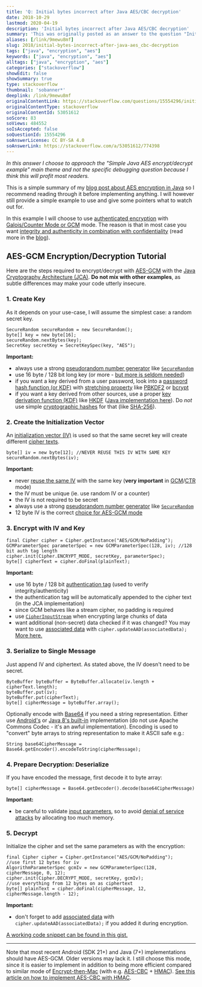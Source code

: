 ```yaml
---
title: 'Q: Initial bytes incorrect after Java AES/CBC decryption'
date: 2018-10-29
lastmod: 2020-04-19
description: 'Initial bytes incorrect after Java AES/CBC decryption'
summary: 'This was originally posted as an answer to the question "Initial bytes incorrect after Java AES/CBC decryption" on stackoverflow.com.'
aliases: [/link/9mewu8mf]
slug: 2018/initial-bytes-incorrect-after-java-aes_cbc-decryption
tags: ["java", "encryption", "aes"]
keywords: ["java", "encryption", "aes"]
alltags: ["java", "encryption", "aes"]
categories: ["stackoverflow"]
showEdit: false
showSummary: true
type: stackoverflow
thumbnail: 'sobanner*'
deeplink: /link/9mewu8mf
originalContentLink: https://stackoverflow.com/questions/15554296/initial-bytes-incorrect-after-java-aes-cbc-decryption
originalContentType: stackoverflow
originalContentId: 53051612
soScore: 83
soViews: 484552
soIsAccepted: false
soQuestionId: 15554296
soAnswerLicense: CC BY-SA 4.0
soAnswerLink: https://stackoverflow.com/a/53051612/774398
---
```

_In this answer I choose to approach the "Simple Java AES encrypt/decrypt example" main theme and not the specific debugging question because I think this will profit most readers._

This is a simple summary of my [blog post about AES encryption in Java](https://proandroiddev.com/security-best-practices-symmetric-encryption-with-aes-in-java-7616beaaade9) so I recommend reading through it before implementing anything. I will however still provide a simple example to use and give some pointers what to watch out for.

In this example I will choose to use [authenticated encryption](https://en.wikipedia.org/wiki/Authenticated_encryption) with [Galois/Counter Mode or GCM](https://en.wikipedia.org/wiki/Galois/Counter_Mode) mode. The reason is that in most case you want [integrity and authenticity in combination with confidentiality](https://security.stackexchange.com/questions/148173/authenticity-confidentiality-integrity-general-questions) (read more in the [blog](https://proandroiddev.com/security-best-practices-symmetric-encryption-with-aes-in-java-7616beaaade9)).

AES-GCM Encryption/Decryption Tutorial
--------------------------------------

Here are the steps required to encrypt/decrypt with [AES-GCM](https://en.wikipedia.org/wiki/Galois/Counter_Mode) with the [Java Cryptography Architecture (JCA)](https://en.wikipedia.org/wiki/Java_Cryptography_Architecture). **Do not mix with other examples**, as subtle differences may make your code utterly insecure.

### 1\. Create Key

As it depends on your use-case, I will assume the simplest case: a random secret key.

```
SecureRandom secureRandom = new SecureRandom();
byte[] key = new byte[16];
secureRandom.nextBytes(key);
SecretKey secretKey = SecretKeySpec(key, "AES");

```

**Important:**

* always use a strong [pseudorandom number generator](https://en.wikipedia.org/wiki/Pseudorandom_number_generator)
  like [`SecureRandom`](https://docs.oracle.com/javase/8/docs/api/java/security/SecureRandom.html)
* use 16 byte / 128 bit long key (or
  more - [but more is seldom needed](https://security.stackexchange.com/a/6149/60108))
*   if you want a key derived from a user password, look into a [password hash function (or KDF)](https://en.wikipedia.org/wiki/Cryptographic_hash_function#Password_verification) with [stretching property](https://en.wikipedia.org/wiki/Key_stretching) like [PBKDF2](https://en.wikipedia.org/wiki/PBKDF2) or [bcrypt](https://en.wikipedia.org/wiki/Bcrypt)
*   if you want a key derived from other sources, use a proper [key derivation function (KDF)](https://en.wikipedia.org/wiki/Key_derivation_function) like [HKDF](https://en.wikipedia.org/wiki/HKDF) ([Java implementation here](https://github.com/patrickfav/hkdf)). Do _not_ use simple [cryptographic hashes](https://simple.wikipedia.org/wiki/Cryptographic_hash_function) for that (like [SHA-256](https://en.wikipedia.org/wiki/SHA-2)).

### 2\. Create the Initialization Vector

An [initialization vector (IV)](https://en.wikipedia.org/wiki/Initialization_vector) is used so that the same secret key will create different [cipher texts](https://en.wikipedia.org/wiki/Ciphertext).

```
byte[] iv = new byte[12]; //NEVER REUSE THIS IV WITH SAME KEY
secureRandom.nextBytes(iv);

```

**Important:**

*   never [reuse the same IV](https://crypto.stackexchange.com/questions/2991/why-must-IV-key-pairs-not-be-reused-in-ctr-mode) with the same key (**very important** in [GCM](https://en.wikipedia.org/wiki/Galois/Counter_Mode)/[CTR](https://en.wikipedia.org/wiki/Block_cipher_mode_of_operation#Counter_(CTR)) mode)
*   the IV must be unique (ie. use random IV or a counter)
* the IV is not required to be secret
* always use a strong [pseudorandom number generator](https://en.wikipedia.org/wiki/Pseudorandom_number_generator)
  like [`SecureRandom`](https://docs.oracle.com/javase/8/docs/api/java/security/SecureRandom.html)
* 12 byte IV is the
  correct [choice for AES-GCM mode](https://crypto.stackexchange.com/questions/41601/aes-gcm-recommended-IV-size-why-12-bytes)

### 3\. Encrypt with IV and Key

```
final Cipher cipher = Cipher.getInstance("AES/GCM/NoPadding");
GCMParameterSpec parameterSpec = new GCMParameterSpec(128, iv); //128 bit auth tag length
cipher.init(Cipher.ENCRYPT_MODE, secretKey, parameterSpec);
byte[] cipherText = cipher.doFinal(plainText);

```

**Important:**

* use 16 byte / 128 bit [authentication tag](https://en.wikipedia.org/wiki/Authenticated_encryption) (used to verify
  integrity/authenticity)
* the authentication tag will be automatically appended to the cipher text (in the JCA implementation)
* since GCM behaves like a stream cipher, no padding is required
* use [`CipherInputStream`](https://docs.oracle.com/javase/7/docs/api/javax/crypto/CipherInputStream.html) when
  encrypting large chunks of data
* want additional (non-secret) data checked if it was changed? You may want to
  use [associated data](https://crypto.stackexchange.com/questions/6711/how-to-use-gcm-mode-and-associated-data-properly)
  with `cipher.updateAAD(associatedData);` [More here.](https://en.wikipedia.org/wiki/Authenticated_encryption#Authenticated_encryption_with_associated_data_(AEAD))

### 3\. Serialize to Single Message

Just append IV and ciphertext. As stated above, the IV doesn't need to be secret.

```
ByteBuffer byteBuffer = ByteBuffer.allocate(iv.length + cipherText.length);
byteBuffer.put(iv);
byteBuffer.put(cipherText);
byte[] cipherMessage = byteBuffer.array();

```

Optionally encode with [Base64](https://en.wikipedia.org/wiki/Base64) if you need a string representation. Either use [Android's](https://developer.android.com/reference/android/util/Base64.html) or [Java 8's built-in](https://docs.oracle.com/javase/8/docs/api/java/util/Base64.html) implementation (do not use Apache Commons Codec - it's an awful implementation). Encoding is used to "convert" byte arrays to string representation to make it ASCII safe e.g.:

```
String base64CipherMessage = Base64.getEncoder().encodeToString(cipherMessage);

```

### 4\. Prepare Decryption: Deserialize

If you have encoded the message, first decode it to byte array:

```
byte[] cipherMessage = Base64.getDecoder().decode(base64CipherMessage)

```

**Important:**

*   be careful to validate [input parameters](https://cwe.mitre.org/data/definitions/789.html), so to avoid [denial of service attacks](https://en.wikipedia.org/wiki/Denial-of-service_attack) by allocating too much memory.

### 5\. Decrypt

Initialize the cipher and set the same parameters as with the encryption:

```
final Cipher cipher = Cipher.getInstance("AES/GCM/NoPadding");
//use first 12 bytes for iv
AlgorithmParameterSpec gcmIv = new GCMParameterSpec(128, cipherMessage, 0, 12);
cipher.init(Cipher.DECRYPT_MODE, secretKey, gcmIv);
//use everything from 12 bytes on as ciphertext
byte[] plainText = cipher.doFinal(cipherMessage, 12, cipherMessage.length - 12);

```

**Important:**

* don't forget to
  add [associated data](https://crypto.stackexchange.com/questions/6711/how-to-use-gcm-mode-and-associated-data-properly)
  with `cipher.updateAAD(associatedData);` if you added it during encryption.

[A working code snippet can be found in this gist.](https://gist.github.com/patrickfav/7e28d4eb4bf500f7ee8012c4a0cf7bbf)

* * *

Note that most recent Android (SDK 21+) and Java (7+) implementations should have AES-GCM. Older versions may lack it. I still choose this mode, since it is easier to implement in addition to being more efficient compared to similar mode of [Encrypt-then-Mac](https://en.wikipedia.org/wiki/Authenticated_encryption#MAC-then-Encrypt_(MtE)) (with e.g. [AES-CBC](https://en.wikipedia.org/wiki/Block_cipher_mode_of_operation#Cipher_Block_Chaining_(CBC)) + [HMAC](https://en.wikipedia.org/wiki/HMAC)). [See this article on how to implement AES-CBC with HMAC](https://proandroiddev.com/security-best-practices-symmetric-encryption-with-aes-in-java-and-android-part-2-b3b80e99ad36).
